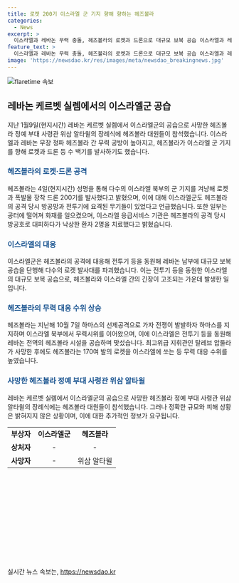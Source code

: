 ```yaml
---
title: 로켓 200기 이스라엘 군 기지 향해 향하는 헤즈볼라
categories:
  - News
excerpt: >
  이스라엘과 레바논 무력 충돌, 헤즈볼라의 로켓과 드론으로 대규모 보복 공습 이스라엘과 레바논 무장 정파 헤즈볼라 간 무력 충돌이 가열되고 있다. 헤즈볼라가 이스라엘 군 기지를 향해 수 백기의 로켓과 폭발물 장착 드론을 발사했고, 이스라엘군은 대규모 보복 공습을 단행하여 로켓 발사대를 파괴했다. 최근 이스라엘의 표적 공습으로 헤즈볼라 최고위급 지휘관이 사망한 것을 계기로 양측의 무력 대응 수위가 높아졌다.
feature_text: >
  이스라엘과 레바논 무력 충돌, 헤즈볼라의 로켓과 드론으로 대규모 보복 공습 이스라엘과 레바논 무장 정파 헤즈볼라 간 무력 충돌이 가열되고 있다. 헤즈볼라가 이스라엘 군 기지를 향해 수 백기의 로켓과 폭발물 장착 드론을 발사했고, 이스라엘군은 대규모 보복 공습을 단행하여 로켓 발사대를 파괴했다. 최근 이스라엘의 표적 공습으로 헤즈볼라 최고위급 지휘관이 사망한 것을 계기로 양측의 무력 대응 수위가 높아졌다.
image: 'https://newsdao.kr/res/images/meta/newsdao_breakingnews.jpg'
---
```


<p><img src="https://newsdao.kr/res/images/meta/newsdao_breakingnews.jpg" alt="flaretime 속보" /></p>

<h2 data-ke-size="size26">레바논 케르벳 실렘에서의 이스라엘군 공습</h2>

<p data-ke-size="size16">지난 1월9일(현지시간) 레바논 케르벳 실렘에서 이스라엘군의 공습으로 사망한 헤즈볼라 정예 부대 사령관 위삼 알타윌의 장례식에 헤즈볼라 대원들이 참석했습니다. 이스라엘과 레바논 무장 정파 헤즈볼라 간 무력 공방이 높아지고, 헤즈볼라가 이스라엘 군 기지를 향해 로켓과 드론 등 수 백기를 발사하기도 했습니다.</p>

<h3><b><span style="color: #1a5490;">헤즈볼라의 로켓·드론 공격</span></b></h3>

<p data-ke-size="size16">헤즈볼라는 4일(현지시간) 성명을 통해 다수의 이스라엘 북부의 군 기지를 겨냥해 로켓과 폭발물 장착 드론 200기를 발사했다고 밝혔으며, 이에 대해 이스라엘군도 헤즈볼라의 공격 당시 방공망과 전투기에 요격된 무기들이 있었다고 언급했습니다. 또한 일부는 공터에 떨어져 화재를 일으켰으며, 이스라엘 응급서비스 기관은 헤즈볼라의 공격 당시 방공호로 대피하다가 낙상한 환자 2명을 치료했다고 밝혔습니다.</p>

<h3><b><span style="color: #1a5490;">이스라엘의 대응</span></b></h3>

<p data-ke-size="size16">이스라엘군은 헤즈볼라의 공격에 대응해 전투기 등을 동원해 레바논 남부에 대규모 보복 공습을 단행해 다수의 로켓 발사대를 파괴했습니다. 이는 전투기 등을 동원한 이스라엘의 대규모 보복 공습으로, 헤즈볼라와 이스라엘 간의 긴장이 고조되는 가운데 발생한 일입니다.</p>

<h3><b><span style="color: #1a5490;">헤즈볼라의 무력 대응 수위 상승</span></b></h3>

<p data-ke-size="size16">헤즈볼라는 지난해 10월 7일 하마스의 선제공격으로 가자 전쟁이 발발하자 하마스를 지지하며 이스라엘 북부에서 무력시위를 이어왔으며, 이에 이스라엘은 전투기 등을 동원해 레바논 전역의 헤즈볼라 시설을 공습하며 맞섰습니다. 최고위급 지휘관인 탈레브 압둘라가 사망한 후에도 헤즈볼라는 170여 발의 로켓을 이스라엘에 쏘는 등 무력 대응 수위를 높였습니다.</p>

<h3><b><span style="color: #1a5490;">사망한 헤즈볼라 정예 부대 사령관 위삼 알타윌</span></b></h3>

<p data-ke-size="size16">레바논 케르벳 실렘에서 이스라엘군의 공습으로 사망한 헤즈볼라 정예 부대 사령관 위삼 알타윌의 장례식에는 헤즈볼라 대원들이 참석했습니다. 그러나 정확한 규모와 피해 상황은 밝혀지지 않은 상황이며, 이에 대한 추가적인 정보가 요구됩니다.</p>

<table style="height: 267px; border-color: #000000; margin-left: auto; margin-right: auto;" width="556">
<tbody>
<tr>
<td style="text-align: center; height: 17px;"><b>부상자</b></td>
<td style="text-align: center; height: 17px;"><b>이스라엘군</b></td>
<td style="text-align: center; height: 17px;"><b>헤즈볼라</b></td>
</tr>
<tr>
<td style="text-align: center; height: 17px;"><b>상처자</b></td>
<td style="text-align: center; height: 17px;">-</td>
<td style="text-align: center; height: 17px;">-</td>
</tr>
<tr>
<td style="text-align: center; height: 17px;"><b>사망자</b></td>
<td style="text-align: center; height: 17px;">-</td>
<td style="text-align: center; height: 17px;">위삼 알타윌</td>
</tr>
</tbody>
</table>

<p data-ke-size="size16">&nbsp;</p>
실시간 뉴스 속보는, <a href="https://newsdao.kr" rel="dofollow">https://newsdao.kr</a>


